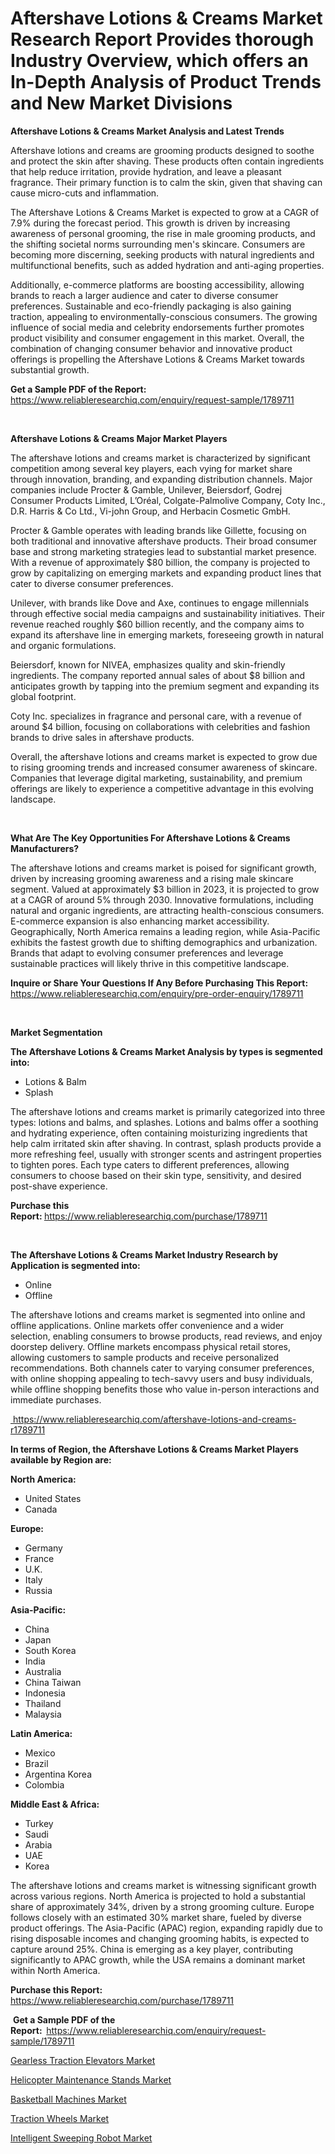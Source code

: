<p><h1>Aftershave Lotions & Creams Market Research Report Provides thorough Industry Overview, which offers an In-Depth Analysis of Product Trends and New Market Divisions</h1></p><p><strong>Aftershave Lotions & Creams Market Analysis and Latest Trends</strong></p>
<p><p>Aftershave lotions and creams are grooming products designed to soothe and protect the skin after shaving. These products often contain ingredients that help reduce irritation, provide hydration, and leave a pleasant fragrance. Their primary function is to calm the skin, given that shaving can cause micro-cuts and inflammation.</p><p>The Aftershave Lotions & Creams Market is expected to grow at a CAGR of 7.9% during the forecast period. This growth is driven by increasing awareness of personal grooming, the rise in male grooming products, and the shifting societal norms surrounding men's skincare. Consumers are becoming more discerning, seeking products with natural ingredients and multifunctional benefits, such as added hydration and anti-aging properties.</p><p>Additionally, e-commerce platforms are boosting accessibility, allowing brands to reach a larger audience and cater to diverse consumer preferences. Sustainable and eco-friendly packaging is also gaining traction, appealing to environmentally-conscious consumers. The growing influence of social media and celebrity endorsements further promotes product visibility and consumer engagement in this market. Overall, the combination of changing consumer behavior and innovative product offerings is propelling the Aftershave Lotions & Creams Market towards substantial growth.</p></p>
<p><strong>Get a Sample PDF of the Report:&nbsp;</strong> <a href="https://www.reliableresearchiq.com/enquiry/request-sample/1789711?utm_campaign=2886&utm_medium=2&utm_source=Github&utm_content=ia&utm_term=25032025&utm_id=aftershave-lotions-creams">https://www.reliableresearchiq.com/enquiry/request-sample/1789711</a></p>
<p>&nbsp;</p>
<p><strong>Aftershave Lotions & Creams Major Market Players</strong></p>
<p><p>The aftershave lotions and creams market is characterized by significant competition among several key players, each vying for market share through innovation, branding, and expanding distribution channels. Major companies include Procter & Gamble, Unilever, Beiersdorf, Godrej Consumer Products Limited, L’Oréal, Colgate-Palmolive Company, Coty Inc., D.R. Harris & Co Ltd., Vi-john Group, and Herbacin Cosmetic GmbH.</p><p>Procter & Gamble operates with leading brands like Gillette, focusing on both traditional and innovative aftershave products. Their broad consumer base and strong marketing strategies lead to substantial market presence. With a revenue of approximately $80 billion, the company is projected to grow by capitalizing on emerging markets and expanding product lines that cater to diverse consumer preferences.</p><p>Unilever, with brands like Dove and Axe, continues to engage millennials through effective social media campaigns and sustainability initiatives. Their revenue reached roughly $60 billion recently, and the company aims to expand its aftershave line in emerging markets, foreseeing growth in natural and organic formulations.</p><p>Beiersdorf, known for NIVEA, emphasizes quality and skin-friendly ingredients. The company reported annual sales of about $8 billion and anticipates growth by tapping into the premium segment and expanding its global footprint.</p><p>Coty Inc. specializes in fragrance and personal care, with a revenue of around $4 billion, focusing on collaborations with celebrities and fashion brands to drive sales in aftershave products.</p><p>Overall, the aftershave lotions and creams market is expected to grow due to rising grooming trends and increased consumer awareness of skincare. Companies that leverage digital marketing, sustainability, and premium offerings are likely to experience a competitive advantage in this evolving landscape.</p></p>
<p>&nbsp;</p>
<p><strong>What Are The Key Opportunities For Aftershave Lotions & Creams Manufacturers?</strong></p>
<p><p>The aftershave lotions and creams market is poised for significant growth, driven by increasing grooming awareness and a rising male skincare segment. Valued at approximately $3 billion in 2023, it is projected to grow at a CAGR of around 5% through 2030. Innovative formulations, including natural and organic ingredients, are attracting health-conscious consumers. E-commerce expansion is also enhancing market accessibility. Geographically, North America remains a leading region, while Asia-Pacific exhibits the fastest growth due to shifting demographics and urbanization. Brands that adapt to evolving consumer preferences and leverage sustainable practices will likely thrive in this competitive landscape.</p></p>
<p><strong>Inquire or Share Your Questions If Any Before Purchasing This Report:</strong> <a href="https://www.reliableresearchiq.com/enquiry/pre-order-enquiry/1789711?utm_campaign=2886&utm_medium=2&utm_source=Github&utm_content=ia&utm_term=25032025&utm_id=aftershave-lotions-creams">https://www.reliableresearchiq.com/enquiry/pre-order-enquiry/1789711</a></p>
<p>&nbsp;</p>
<p><strong>Market Segmentation</strong></p>
<p><strong>The Aftershave Lotions & Creams Market Analysis by types is segmented into:</strong></p>
<p><ul><li>Lotions & Balm</li><li>Splash</li></ul></p>
<p><p>The aftershave lotions and creams market is primarily categorized into three types: lotions and balms, and splashes. Lotions and balms offer a soothing and hydrating experience, often containing moisturizing ingredients that help calm irritated skin after shaving. In contrast, splash products provide a more refreshing feel, usually with stronger scents and astringent properties to tighten pores. Each type caters to different preferences, allowing consumers to choose based on their skin type, sensitivity, and desired post-shave experience.</p></p>
<p><strong>Purchase this Report:&nbsp;</strong><a href="https://www.reliableresearchiq.com/purchase/1789711?utm_campaign=2886&utm_medium=2&utm_source=Github&utm_content=ia&utm_term=25032025&utm_id=aftershave-lotions-creams">https://www.reliableresearchiq.com/purchase/1789711</a></p>
<p>&nbsp;</p>
<p><strong>The Aftershave Lotions & Creams Market Industry Research by Application is segmented into:</strong></p>
<p><ul><li>Online</li><li>Offline</li></ul></p>
<p><p>The aftershave lotions and creams market is segmented into online and offline applications. Online markets offer convenience and a wider selection, enabling consumers to browse products, read reviews, and enjoy doorstep delivery. Offline markets encompass physical retail stores, allowing customers to sample products and receive personalized recommendations. Both channels cater to varying consumer preferences, with online shopping appealing to tech-savvy users and busy individuals, while offline shopping benefits those who value in-person interactions and immediate purchases.</p></p>
<p><a href="https://www.reliableresearchiq.com/aftershave-lotions-and-creams-r1789711?utm_campaign=2886&utm_medium=2&utm_source=Github&utm_content=ia&utm_term=25032025&utm_id=aftershave-lotions-creams">&nbsp;https://www.reliableresearchiq.com/aftershave-lotions-and-creams-r1789711</a></p>
<p><strong>In terms of Region, the Aftershave Lotions & Creams Market Players available by Region are:</strong></p>
<p>
    <p> <strong> North America: </strong>
        <ul>
            <li>United States</li>
            <li>Canada</li>
        </ul>
        </p> 
    <p> <strong> Europe: </strong>
        <ul>
            <li>Germany</li>
            <li>France</li>
            <li>U.K.</li>
            <li>Italy</li>
            <li>Russia</li>
        </ul>
        </p> 
    <p> <strong> Asia-Pacific: </strong>
        <ul>
            <li>China</li>
            <li>Japan</li>
            <li>South Korea</li>
            <li>India</li>
            <li>Australia</li>
            <li>China Taiwan</li>
            <li>Indonesia</li>
            <li>Thailand</li>
            <li>Malaysia</li>
        </ul>
        </p> 
    <p> <strong> Latin America: </strong>
        <ul>
            <li>Mexico</li>
            <li>Brazil</li>
            <li>Argentina Korea</li>
            <li>Colombia</li>
        </ul>
        </p> 
    <p> <strong> Middle East & Africa: </strong>
        <ul>
            <li>Turkey</li>
            <li>Saudi</li>
            <li>Arabia</li>
            <li>UAE</li>
            <li>Korea</li>
        </ul>
    </p>
    </p>
<p><p>The aftershave lotions and creams market is witnessing significant growth across various regions. North America is projected to hold a substantial share of approximately 34%, driven by a strong grooming culture. Europe follows closely with an estimated 30% market share, fueled by diverse product offerings. The Asia-Pacific (APAC) region, expanding rapidly due to rising disposable incomes and changing grooming habits, is expected to capture around 25%. China is emerging as a key player, contributing significantly to APAC growth, while the USA remains a dominant market within North America.</p></p>
<p><strong>Purchase this Report: </strong><a href="https://www.reliableresearchiq.com/purchase/1789711?utm_campaign=2886&utm_medium=2&utm_source=Github&utm_content=ia&utm_term=25032025&utm_id=aftershave-lotions-creams">https://www.reliableresearchiq.com/purchase/1789711</a></p>
<p>&nbsp;<strong>Get a Sample PDF of the Report:&nbsp;&nbsp;</strong><a href="https://www.reliableresearchiq.com/enquiry/request-sample/1789711?utm_campaign=2886&utm_medium=2&utm_source=Github&utm_content=ia&utm_term=25032025&utm_id=aftershave-lotions-creams">https://www.reliableresearchiq.com/enquiry/request-sample/1789711</a></p>
<p><strong></strong></p>
<p><p><a href="https://www.linkedin.com/pulse/future-gearless-traction-elevators-market-expected-pxule?utm_campaign=2886&utm_medium=2&utm_source=Github&utm_content=ia&utm_term=25032025&utm_id=aftershave-lotions-creams">Gearless Traction Elevators Market</a></p><p><a href="https://www.linkedin.com/pulse/size-dynamics-expected-growth-helicopter-maintenance-n7tee?utm_campaign=2886&utm_medium=2&utm_source=Github&utm_content=ia&utm_term=25032025&utm_id=aftershave-lotions-creams">Helicopter Maintenance Stands Market</a></p><p><a href="https://www.linkedin.com/pulse/expert-analysis-basketball-machines-market-dynamics-expected-h6wre?utm_campaign=2886&utm_medium=2&utm_source=Github&utm_content=ia&utm_term=25032025&utm_id=aftershave-lotions-creams">Basketball Machines Market</a></p><p><a href="https://www.linkedin.com/pulse/decoding-traction-wheels-market-dynamics-strategic-imperatives-wh5oe?utm_campaign=2886&utm_medium=2&utm_source=Github&utm_content=ia&utm_term=25032025&utm_id=aftershave-lotions-creams">Traction Wheels Market</a></p><p><a href="https://www.linkedin.com/pulse/swot-analysis-intelligent-sweeping-robot-market-business-insights-t4tke?utm_campaign=2886&utm_medium=2&utm_source=Github&utm_content=ia&utm_term=25032025&utm_id=aftershave-lotions-creams">Intelligent Sweeping Robot Market</a></p></p>